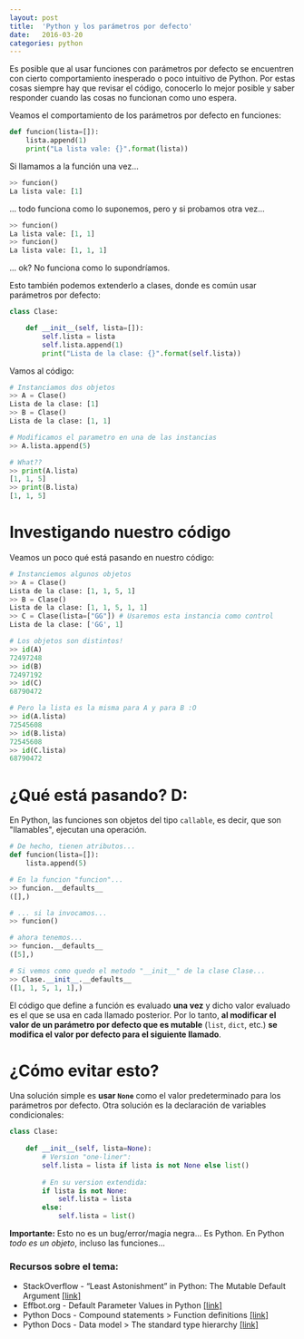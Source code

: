 ```yaml
---
layout: post
title:  'Python y los parámetros por defecto'
date:   2016-03-20
categories: python
---
```


Es posible que al usar funciones con parámetros por defecto se encuentren con cierto comportamiento inesperado o poco intuitivo de Python. Por estas cosas siempre hay que revisar el código, conocerlo lo mejor posible y saber responder cuando las cosas no funcionan como uno espera.

Veamos el comportamiento de los parámetros por defecto en funciones:

```python
def funcion(lista=[]):
    lista.append(1)
    print("La lista vale: {}".format(lista))
```

Si llamamos a la función una vez...

```python
>> funcion()
La lista vale: [1]
```

... todo funciona como lo suponemos, pero y si probamos otra vez...

```python
>> funcion()
La lista vale: [1, 1]
>> funcion()
La lista vale: [1, 1, 1]
```

... ok? No funciona como lo supondríamos.

Esto también podemos extenderlo a clases, donde es común usar parámetros por defecto:

```python
class Clase:

    def __init__(self, lista=[]):
        self.lista = lista
        self.lista.append(1)
        print("Lista de la clase: {}".format(self.lista))
```

Vamos al código: 

```python
# Instanciamos dos objetos
>> A = Clase()
Lista de la clase: [1]
>> B = Clase()
Lista de la clase: [1, 1]

# Modificamos el parametro en una de las instancias
>> A.lista.append(5)

# What??
>> print(A.lista)
[1, 1, 5]
>> print(B.lista)
[1, 1, 5]
```

# Investigando nuestro código

Veamos un poco qué está pasando en nuestro código:

```python
# Instanciemos algunos objetos
>> A = Clase()
Lista de la clase: [1, 1, 5, 1]
>> B = Clase()
Lista de la clase: [1, 1, 5, 1, 1]
>> C = Clase(lista=["GG"]) # Usaremos esta instancia como control
Lista de la clase: ['GG', 1]

# Los objetos son distintos!
>> id(A)
72497248 
>> id(B)
72497192 
>> id(C)
68790472

# Pero la lista es la misma para A y para B :O
>> id(A.lista)
72545608 
>> id(B.lista)
72545608 
>> id(C.lista)
68790472
```

# ¿Qué está pasando? D:

En Python, las funciones son objetos del tipo `callable`, es decir, que son "llamables", ejecutan una operación.

```python
# De hecho, tienen atributos...
def funcion(lista=[]):
    lista.append(5)
```
```python
# En la funcion "funcion"...
>> funcion.__defaults__
([],)

# ... si la invocamos...
>> funcion()

# ahora tenemos...
>> funcion.__defaults__
([5],)

# Si vemos como quedo el metodo "__init__" de la clase Clase...
>> Clase.__init__.__defaults__
([1, 1, 5, 1, 1],)
```

El código que define a función es evaluado **una vez** y dicho valor evaluado es el que se usa en cada llamado posterior. Por lo tanto, **al modificar el valor de un parámetro por defecto que es mutable** (`list`, `dict`, etc.) **se modifica el valor por defecto para el siguiente llamado**.

# ¿Cómo evitar esto? 

Una solución simple es **usar `None`** como el valor predeterminado para los parámetros por defecto. Otra solución es la declaración de variables condicionales:


```python
class Clase:
    
    def __init__(self, lista=None):
        # Version "one-liner":
        self.lista = lista if lista is not None else list()
        
        # En su version extendida:
        if lista is not None:
            self.lista = lista
        else:
            self.lista = list()
```

**Importante:** Esto no es un bug/error/magia negra... Es Python. En Python *todo es un objeto*, incluso las funciones...

### Recursos sobre el tema:

* StackOverflow - “Least Astonishment” in Python: The Mutable Default Argument [[link]](http://stackoverflow.com/questions/1132941/least-astonishment-in-python-the-mutable-default-argument)
* Effbot.org - Default Parameter Values in Python [[link]](http://effbot.org/zone/default-values.htm)
* Python Docs - Compound statements > Function definitions [[link]](https://docs.python.org/3.4/reference/compound_stmts.html#def)
* Python Docs - Data model > The standard type hierarchy [[link]](https://docs.python.org/3.4/reference/datamodel.html#types)